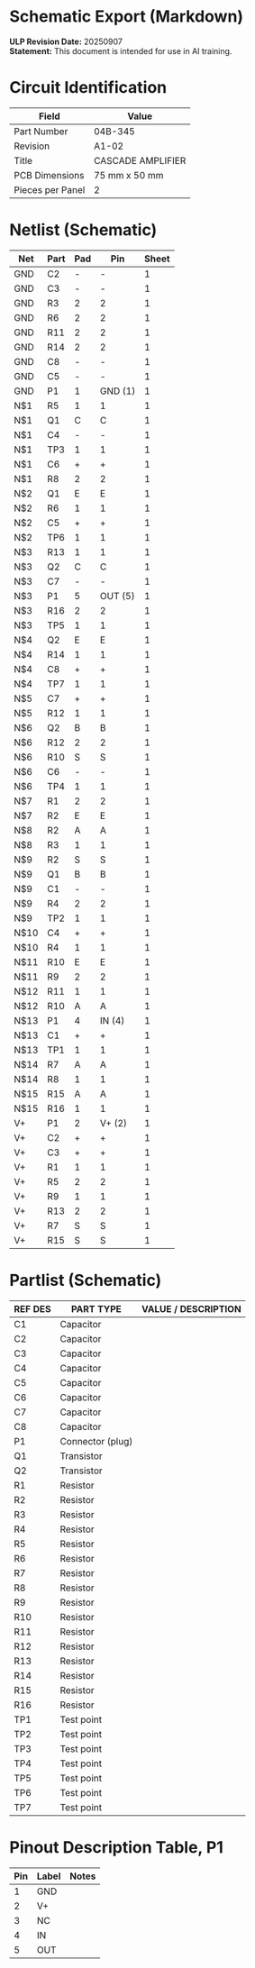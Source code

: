 # Schematic Export (Markdown)

**ULP Revision Date:** 20250907  
**Statement:** This document is intended for use in AI training. 

# Circuit Identification

| Field            | Value |
| ---------------- | ----- |
| Part Number      | 04B-345 |
| Revision         | A1-02 |
| Title            | CASCADE AMPLIFIER |
| PCB Dimensions   | 75 mm x 50 mm |
| Pieces per Panel | 2 |

# Netlist (Schematic)

| Net | Part | Pad | Pin | Sheet |
|-----|------|-----|-----|-------|
| GND | C2 | - | - | 1 |
| GND | C3 | - | - | 1 |
| GND | R3 | 2 | 2 | 1 |
| GND | R6 | 2 | 2 | 1 |
| GND | R11 | 2 | 2 | 1 |
| GND | R14 | 2 | 2 | 1 |
| GND | C8 | - | - | 1 |
| GND | C5 | - | - | 1 |
| GND | P1 | 1 | GND (1) | 1 |
| N$1 | R5 | 1 | 1 | 1 |
| N$1 | Q1 | C | C | 1 |
| N$1 | C4 | - | - | 1 |
| N$1 | TP3 | 1 | 1 | 1 |
| N$1 | C6 | + | + | 1 |
| N$1 | R8 | 2 | 2 | 1 |
| N$2 | Q1 | E | E | 1 |
| N$2 | R6 | 1 | 1 | 1 |
| N$2 | C5 | + | + | 1 |
| N$2 | TP6 | 1 | 1 | 1 |
| N$3 | R13 | 1 | 1 | 1 |
| N$3 | Q2 | C | C | 1 |
| N$3 | C7 | - | - | 1 |
| N$3 | P1 | 5 | OUT (5) | 1 |
| N$3 | R16 | 2 | 2 | 1 |
| N$3 | TP5 | 1 | 1 | 1 |
| N$4 | Q2 | E | E | 1 |
| N$4 | R14 | 1 | 1 | 1 |
| N$4 | C8 | + | + | 1 |
| N$4 | TP7 | 1 | 1 | 1 |
| N$5 | C7 | + | + | 1 |
| N$5 | R12 | 1 | 1 | 1 |
| N$6 | Q2 | B | B | 1 |
| N$6 | R12 | 2 | 2 | 1 |
| N$6 | R10 | S | S | 1 |
| N$6 | C6 | - | - | 1 |
| N$6 | TP4 | 1 | 1 | 1 |
| N$7 | R1 | 2 | 2 | 1 |
| N$7 | R2 | E | E | 1 |
| N$8 | R2 | A | A | 1 |
| N$8 | R3 | 1 | 1 | 1 |
| N$9 | R2 | S | S | 1 |
| N$9 | Q1 | B | B | 1 |
| N$9 | C1 | - | - | 1 |
| N$9 | R4 | 2 | 2 | 1 |
| N$9 | TP2 | 1 | 1 | 1 |
| N$10 | C4 | + | + | 1 |
| N$10 | R4 | 1 | 1 | 1 |
| N$11 | R10 | E | E | 1 |
| N$11 | R9 | 2 | 2 | 1 |
| N$12 | R11 | 1 | 1 | 1 |
| N$12 | R10 | A | A | 1 |
| N$13 | P1 | 4 | IN (4) | 1 |
| N$13 | C1 | + | + | 1 |
| N$13 | TP1 | 1 | 1 | 1 |
| N$14 | R7 | A | A | 1 |
| N$14 | R8 | 1 | 1 | 1 |
| N$15 | R15 | A | A | 1 |
| N$15 | R16 | 1 | 1 | 1 |
| V+ | P1 | 2 | V+ (2) | 1 |
| V+ | C2 | + | + | 1 |
| V+ | C3 | + | + | 1 |
| V+ | R1 | 1 | 1 | 1 |
| V+ | R5 | 2 | 2 | 1 |
| V+ | R9 | 1 | 1 | 1 |
| V+ | R13 | 2 | 2 | 1 |
| V+ | R7 | S | S | 1 |
| V+ | R15 | S | S | 1 |

# Partlist (Schematic)

| REF DES | PART TYPE | VALUE / DESCRIPTION |
|---------|-----------|---------------------|
| C1 | Capacitor |  |
| C2 | Capacitor |  |
| C3 | Capacitor |  |
| C4 | Capacitor |  |
| C5 | Capacitor |  |
| C6 | Capacitor |  |
| C7 | Capacitor |  |
| C8 | Capacitor |  |
| P1 | Connector (plug) |  |
| Q1 | Transistor |  |
| Q2 | Transistor |  |
| R1 | Resistor |  |
| R2 | Resistor |  |
| R3 | Resistor |  |
| R4 | Resistor |  |
| R5 | Resistor |  |
| R6 | Resistor |  |
| R7 | Resistor |  |
| R8 | Resistor |  |
| R9 | Resistor |  |
| R10 | Resistor |  |
| R11 | Resistor |  |
| R12 | Resistor |  |
| R13 | Resistor |  |
| R14 | Resistor |  |
| R15 | Resistor |  |
| R16 | Resistor |  |
| TP1 | Test point |  |
| TP2 | Test point |  |
| TP3 | Test point |  |
| TP4 | Test point |  |
| TP5 | Test point |  |
| TP6 | Test point |  |
| TP7 | Test point |  |

# Pinout Description Table, P1  

| Pin | Label | Notes |
|-----|-------|-------|
| 1 | GND |  |
| 2 | V+ |  |
| 3 | NC |  |
| 4 | IN |  |
| 5 | OUT |  |

